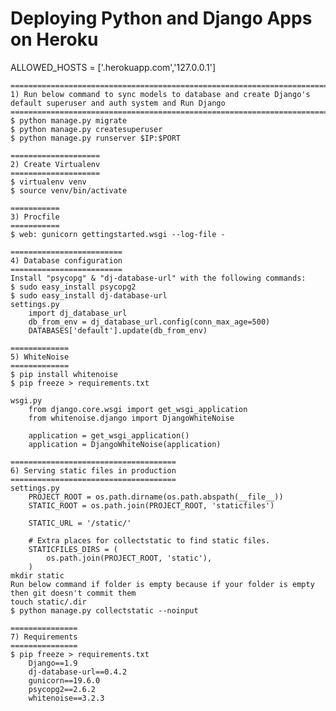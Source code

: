 # Deploying Python and Django Apps on Heroku
ALLOWED_HOSTS = ['.herokuapp.com','127.0.0.1']

    ====================================================================================================================
    1) Run below command to sync models to database and create Django's default superuser and auth system and Run Django
    ====================================================================================================================
    $ python manage.py migrate
    $ python manage.py createsuperuser
    $ python manage.py runserver $IP:$PORT

    ====================
    2) Create Virtualenv
    ====================
    $ virtualenv venv
    $ source venv/bin/activate

    ===========
    3) Procfile
    ===========
    $ web: gunicorn gettingstarted.wsgi --log-file -

    =========================
    4) Database configuration
    =========================
    Install "psycopg" & "dj-database-url" with the following commands:
    $ sudo easy_install psycopg2
    $ sudo easy_install dj-database-url
    settings.py
        import dj_database_url
        db_from_env = dj_database_url.config(conn_max_age=500)
        DATABASES['default'].update(db_from_env)

    =============
    5) WhiteNoise
    =============
    $ pip install whitenoise
    $ pip freeze > requirements.txt
    
    wsgi.py
        from django.core.wsgi import get_wsgi_application
        from whitenoise.django import DjangoWhiteNoise
        
        application = get_wsgi_application()
        application = DjangoWhiteNoise(application)

    =====================================
    6) Serving static files in production
    =====================================
    settings.py
        PROJECT_ROOT = os.path.dirname(os.path.abspath(__file__))
        STATIC_ROOT = os.path.join(PROJECT_ROOT, 'staticfiles')
        
        STATIC_URL = '/static/'
        
        # Extra places for collectstatic to find static files.
        STATICFILES_DIRS = (
            os.path.join(PROJECT_ROOT, 'static'),
        )
    mkdir static
    Run below command if folder is empty because if your folder is empty then git doesn't commit them
    touch static/.dir
    $ python manage.py collectstatic --noinput

    ===============
    7) Requirements
    ===============
    $ pip freeze > requirements.txt
        Django==1.9
        dj-database-url==0.4.2
        gunicorn==19.6.0
        psycopg2==2.6.2
        whitenoise==3.2.3